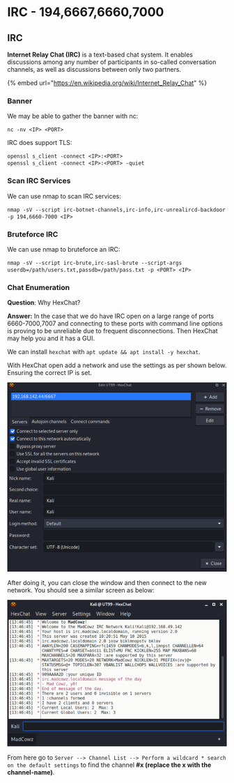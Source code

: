 # IRC - 194,6667,6660,7000

## IRC

**Internet Relay Chat (IRC)** is a text-based chat system. It enables discussions among any number of participants in so-called conversation channels, as well as discussions between only two partners.

{% embed url="https://en.wikipedia.org/wiki/Internet_Relay_Chat" %}

### Banner

We may be able to gather the banner with nc:

```
nc -nv <IP> <PORT>
```

IRC does support TLS:

```
openssl s_client -connect <IP>:<PORT>
openssl s_client -connect <IP>:<PORT> -quiet
```

### Scan IRC Services

We can use nmap to scan IRC services:

```
nmap -sV --script irc-botnet-channels,irc-info,irc-unrealircd-backdoor -p 194,6660-7000 <IP>
```

### Bruteforce IRC

We can use nmap to bruteforce an IRC:

```
nmap -sV --script irc-brute,irc-sasl-brute --script-args userdb=/path/users.txt,passdb=/path/pass.txt -p <PORT> <IP>
```

### Chat Enumeration

**Question**: Why HexChat?

**Answer:** In the case that we do have IRC open on a large range of ports 6660-7000,7007 and connecting to these ports with command line options is proving to be unreliable due to frequent disconnections. Then HexChat may help you and it has a GUI.

We can install `hexchat` with `apt update && apt install -y hexchat`.

With HexChat open add a network and use the settings as per shown below. Ensuring the correct IP is set.

![IRC Servers -> Add](../.gitbook/assets/hexchat-connect-to-irc.png)

After doing it, you can close the window and then connect to the new network. You should see a similar screen as below:

![IRC HexChat  Connected](../.gitbook/assets/hexchat-irc.png)

From here go to `Server --> Channel List --> Perform a wildcard * search on the default settings` to find the channel **#x (replace the x with the channel-name)**.

